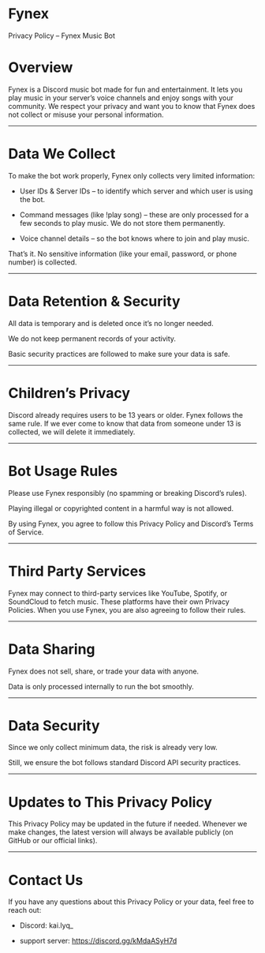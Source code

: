 # Fynex
Privacy Policy – Fynex Music Bot

# Overview

Fynex is a Discord music bot made for fun and entertainment. It lets you play music in your server’s voice channels and enjoy songs with your community.
We respect your privacy and want you to know that Fynex does not collect or misuse your personal information.


---

# Data We Collect

To make the bot work properly, Fynex only collects very limited information:

- User IDs & Server IDs – to identify which server and which user is using the bot.

- Command messages (like !play song) – these are only processed for a few seconds to play music. We do not store them permanently.

- Voice channel details – so the bot knows where to join and play music.

That’s it. No sensitive information (like your email, password, or phone number) is collected.


---

# Data Retention & Security

All data is temporary and is deleted once it’s no longer needed.

We do not keep permanent records of your activity.

Basic security practices are followed to make sure your data is safe.



---

# Children’s Privacy

Discord already requires users to be 13 years or older. Fynex follows the same rule.
If we ever come to know that data from someone under 13 is collected, we will delete it immediately.


---

# Bot Usage Rules

Please use Fynex responsibly (no spamming or breaking Discord’s rules).

Playing illegal or copyrighted content in a harmful way is not allowed.

By using Fynex, you agree to follow this Privacy Policy and Discord’s Terms of Service.



---

# Third Party Services

Fynex may connect to third-party services like YouTube, Spotify, or SoundCloud to fetch music.
These platforms have their own Privacy Policies. When you use Fynex, you are also agreeing to follow their rules.


---

# Data Sharing

Fynex does not sell, share, or trade your data with anyone.

Data is only processed internally to run the bot smoothly.



---

# Data Security

Since we only collect minimum data, the risk is already very low.

Still, we ensure the bot follows standard Discord API security practices.



---

# Updates to This Privacy Policy

This Privacy Policy may be updated in the future if needed.
Whenever we make changes, the latest version will always be available publicly (on GitHub or our official links).


---

# Contact Us

If you have any questions about this Privacy Policy or your data, feel free to reach out:

- Discord: kai.lyq_

- support server: https://discord.gg/kMdaASyH7d
